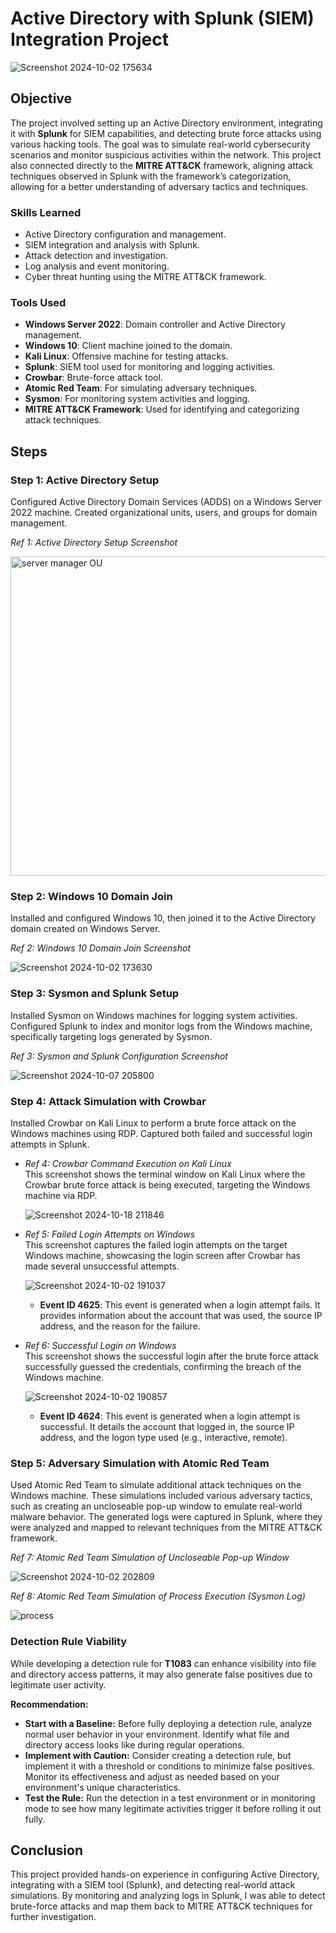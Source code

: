 # Active Directory with Splunk (SIEM) Integration Project

![Screenshot 2024-10-02 175634](https://github.com/user-attachments/assets/74cf95f2-ba5c-475a-b7ec-d1c1123a2721)


## Objective
The project involved setting up an Active Directory environment, integrating it with **Splunk** for SIEM capabilities, and detecting brute force attacks using various hacking tools. The goal was to simulate real-world cybersecurity scenarios and monitor suspicious activities within the network. This project also connected directly to the **MITRE ATT&CK** framework, aligning attack techniques observed in Splunk with the framework’s categorization, allowing for a better understanding of adversary tactics and techniques.

### Skills Learned
- Active Directory configuration and management.
- SIEM integration and analysis with Splunk.
- Attack detection and investigation.
- Log analysis and event monitoring.
- Cyber threat hunting using the MITRE ATT&CK framework.

### Tools Used
- **Windows Server 2022**: Domain controller and Active Directory management.
- **Windows 10**: Client machine joined to the domain.
- **Kali Linux**: Offensive machine for testing attacks.
- **Splunk**: SIEM tool used for monitoring and logging activities.
- **Crowbar**: Brute-force attack tool.
- **Atomic Red Team**: For simulating adversary techniques.
- **Sysmon**: For monitoring system activities and logging.
- **MITRE ATT&CK Framework**: Used for identifying and categorizing attack techniques.

## Steps

### Step 1: Active Directory Setup
Configured Active Directory Domain Services (ADDS) on a Windows Server 2022 machine. Created organizational units, users, and groups for domain management.

*Ref 1: Active Directory Setup Screenshot*

<img width="511" alt="server manager OU" src="https://github.com/user-attachments/assets/1e39c401-173e-488f-88e9-a48a97249a35">


### Step 2: Windows 10 Domain Join
Installed and configured Windows 10, then joined it to the Active Directory domain created on Windows Server.

*Ref 2: Windows 10 Domain Join Screenshot*

![Screenshot 2024-10-02 173630](https://github.com/user-attachments/assets/5bca87d2-333c-4dc1-bc52-b98713e8146c)


### Step 3: Sysmon and Splunk Setup
Installed Sysmon on Windows machines for logging system activities. Configured Splunk to index and monitor logs from the Windows machine, specifically targeting logs generated by Sysmon.

*Ref 3: Sysmon and Splunk Configuration Screenshot*

![Screenshot 2024-10-07 205800](https://github.com/user-attachments/assets/554b6cde-7e37-4775-8606-4864a17c6e11)


### Step 4: Attack Simulation with Crowbar

Installed Crowbar on Kali Linux to perform a brute force attack on the Windows machines using RDP. Captured both failed and successful login attempts in Splunk.

- *Ref 4: Crowbar Command Execution on Kali Linux*  
   This screenshot shows the terminal window on Kali Linux where the Crowbar brute force attack is being executed, targeting the Windows machine via RDP.

   ![Screenshot 2024-10-18 211846](https://github.com/user-attachments/assets/825a61d2-3732-46bc-b335-95d540ae369f)

- *Ref 5: Failed Login Attempts on Windows*  
   This screenshot captures the failed login attempts on the target Windows machine, showcasing the login screen after Crowbar has made several unsuccessful attempts.

   ![Screenshot 2024-10-02 191037](https://github.com/user-attachments/assets/393cfc33-9be4-4699-b807-4cd456477ee7)

   - **Event ID 4625**: This event is generated when a login attempt fails. It provides information about the account that was used, the source IP address, and the reason for the failure.

- *Ref 6: Successful Login on Windows*  
   This screenshot shows the successful login after the brute force attack successfully guessed the credentials, confirming the breach of the Windows machine.

   ![Screenshot 2024-10-02 190857](https://github.com/user-attachments/assets/1a90ff57-cafc-4ed1-8d69-63bcc779557c)

   - **Event ID 4624**: This event is generated when a login attempt is successful. It details the account that logged in, the source IP address, and the logon type used (e.g., interactive, remote).

### Step 5: Adversary Simulation with Atomic Red Team

Used Atomic Red Team to simulate additional attack techniques on the Windows machine. These simulations included various adversary tactics, such as creating an uncloseable pop-up window to emulate real-world malware behavior. The generated logs were captured in Splunk, where they were analyzed and mapped to relevant techniques from the MITRE ATT&CK framework.

*Ref 7: Atomic Red Team Simulation of Uncloseable Pop-up Window*

  ![Screenshot 2024-10-02 202809](https://github.com/user-attachments/assets/87c42125-88be-4259-8949-39f06f591fe6)

*Ref 8: Atomic Red Team Simulation of Process Execution (Sysmon Log)*
 
  ![process](https://github.com/user-attachments/assets/8b381d00-8c15-4066-b22e-78de9abe6e5c)

 ### Detection Rule Viability
  While developing a detection rule for **T1083** can enhance visibility into file and directory access patterns, it may also generate false positives due to legitimate user activity.

  **Recommendation:**
  - **Start with a Baseline:** Before fully deploying a detection rule, analyze normal user behavior in your environment. Identify what file and directory access looks like during regular operations.
  - **Implement with Caution:** Consider creating a detection rule, but implement it with a threshold or conditions to minimize false positives. Monitor its effectiveness and adjust as needed based on your environment's unique characteristics.
  - **Test the Rule:** Run the detection in a test environment or in monitoring mode to see how many legitimate activities trigger it before rolling it out fully.


## Conclusion
This project provided hands-on experience in configuring Active Directory, integrating with a SIEM tool (Splunk), and detecting real-world attack simulations. By monitoring and analyzing logs in Splunk, I was able to detect brute-force attacks and map them back to MITRE ATT&CK techniques for further investigation.
